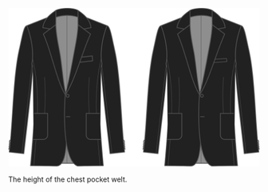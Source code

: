 
![Taille du revers de la poche poitrine](chestpocketweltsize.svg)

The height of the chest pocket welt.

